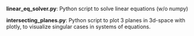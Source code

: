 **linear_eq_solver.py**: Python script to solve linear equations (w/o numpy)

**intersecting_planes.py**: Python script to plot 3 planes in 3d-space with plotly, to visualize singular cases in systems of equations.
